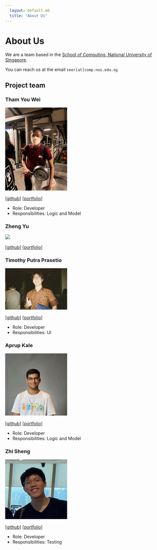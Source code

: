 ```yaml
---
  layout: default.md
  title: "About Us"
---
```


# About Us

We are a team based in the [School of Computing, National University of Singapore](http://www.comp.nus.edu.sg).

You can reach us at the email `seer[at]comp.nus.edu.sg`

## Project team


### Tham You Wei

<img src="images/tyouwei.png" width="200px">

[[github](https://github.com/tyouwei)]
[[portfolio](team/tyouwei.md)]

* Role: Developer
* Responsibilities: Logic and Model

### Zheng Yu

<img src="images/zhengyup.png" width="200px">

[[github](http://github.com/zhengyup)] [[portfolio](team/zhengyup.md)]

### Timothy Putra Prasetio

<img src="images/tim-pipi.png" width="200px">

[[github](https://github.com/tim-pipi)]
[[portfolio](team/tim-pipi.md)]

* Role: Developer
* Responsibilities: UI

### Aprup Kale

<img src="images/aprupkale.png" width="200px">

[[github](http://github.com/aprupkale)]
[[portfolio](team/aprupkale.md)]

* Role: Developer
* Responsibilities: Logic and Model

### Zhi Sheng

<img src="images/zsh-eng.png" width="200px">

[[github](https://github.com/zsh-eng)]
[[portfolio](team/zsh-eng.md)]

* Role: Developer
* Responsibilities: Testing
